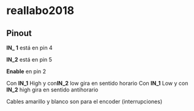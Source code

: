 # reallabo2018

## Pinout

**IN_ 1** está en pin 4

**IN_2** está en pin 5 

**Enable** en pin 2

Con **IN_1** High y con**IN_2** low gira en sentido horario
Con **IN_1** Low y con **IN_2** high gira en sentido antihorario

Cables amarillo y blanco son para el encoder (interrupciones)

